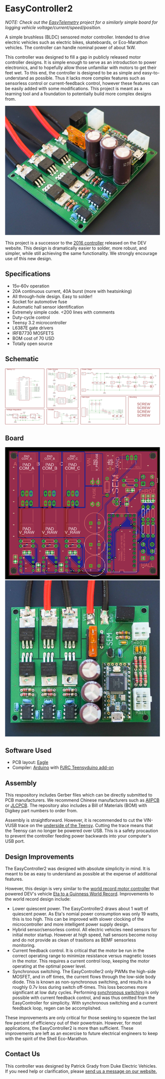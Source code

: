 # EasyController2

*NOTE: Check out the [EasyTelemetry](https://github.com/pgrady3/EasyTelemetry) project for a similarly simple board for logging vehicle voltage/current/speed/position.*

A simple brushless (BLDC) sensored motor controller. Intended to drive electric vehicles such as electric bikes, skateboards, or Eco-Marathon vehicles. The controller can handle nominal power of about 1kW.

This controller was designed to fill a gap in publicly released motor controller designs. It is simple enough to serve as an introduction to power electronics, and to hopefully allow those unfamiliar with motors to get their feet wet. To this end, the controller is designed to be as simple and easy-to-understand as possible. Thus it lacks more complex features such as sensorless control or current-feedback control, however these features can be easily added with some modifications. This project is meant as a learning tool and a foundation to potentially build more complex designs from.

![Assembled Controller](/docs/side.jpg)

This project is a successor to the [2016 controller](http://www.duke-ev.org/blog/2016/11/27/the-2016-motor-controller) released on the DEV website. This design is dramatically easier to solder, more robust, and simpler, while still achieving the same functionality. We strongly encourage use of this new design.

## Specifications
* 15v-60v operation
* 20A continuous current, 40A burst (more with heatsinking)
* All through-hole design. Easy to solder!
* Socket for automotive fuse
* Automatic hall sensor identification
* Extremely simple code. <200 lines with comments
* Duty-cycle control
* Teensy 3.2 microcontroller
* L6387E gate drivers
* IRFB7730 MOSFETS
* BOM cost of 70 USD
* Totally open source

## Schematic

![Schematic](/docs/schematic.png)

## Board

![Board](/docs/board.png) ![Board](/docs/top.jpg)

## Software Used

* PCB layout: [Eagle](https://www.autodesk.com/products/eagle/free-download)
* Compiler: [Arduino](https://www.arduino.cc/) with [PJRC Teensyduino add-on](https://www.pjrc.com/teensy/td_download.html)

## Assembly

This respository includes Gerber files which can be directly submitted to PCB manufacturers. We recommend Chinese manufacturers such as [AllPCB](https://www.allpcb.com/) or [JLCPCB](https://jlcpcb.com/). The repository also includes a Bill of Materials (BOM) with Digikey part numbers to order from.

Assembly is straightforward. However, it is recommended to cut the VIN-VUSB trace on the [underside of the Teensy](https://www.pjrc.com/teensy/card7b_rev1.pdf). Cutting the trace means that the Teensy can no longer be powered over USB. This is a safety procaution to prevent the controller feeding power backwards into your computer's USB port. 

## Design Improvements

The EasyController2 was designed with absolute simplicity in mind. It is meant to be as easy to understand as possible at the expense of additional features.

However, this design is very similar to the [world record motor controller](https://github.com/DukeElectricVehicles/dev-eagle/tree/master/Controller2019_Guinness) that powered DEV's vehicle [Eta to a Guinness World Record](https://pratt.duke.edu/about/news/duke-student-team-wins-second-guinness-world-record-vehicle-efficiency). Improvements to the world record design include:

* Lower quiescent power. The EasyController2 draws about 1 watt of quiescent power. As Eta's nomial power consumption was only 19 watts, this is too high. This can be improved with slower clocking of the microcontroller and more intelligent power supply design.
* Hybrid sensor/sensorless control. All electric vehicles need sensors for initial motor startup. However at high speed, hall sensors become noisy and do not provide as clean of trasitions as BEMF sensorless monitoring.
* Current feedback control. It is critical that the motor be run in the correct operating range to minimize resistance versus magnetic losses in the motor. This requires a current control loop, keeping the motor operating at the optimal power level.
* Synchronous switching. The EasyController2 only PWMs the high-side MOSFET, and in off times, the current flows through the low-side body diode. This is known as non-synchronous switching, and results in a roughly 0.7v loss during switch off-times. This loss becomes more significant at low duty cycles. Performing [synchronous switching](https://www.digikey.com/en/articles/techzone/2015/sep/what-you-need-to-know-about-synchronous-voltage-regulation) is only possible with current feedback control, and was thus omitted from the EasyController for simplicity. With synchronous switching and a current feedback loop, regen can be accomplished.

These improvements are only critical for those seeking to squeeze the last few percent of efficiency out of their powertrain. However, for most applications, the EasyController2 is more than sufficient. These improvements are left as an excercise to future electrical engineers to keep with the spirit of the Shell Eco-Marathon.

## Contact Us

This controller was designed by Patrick Grady from Duke Electric Vehicles. If you need help or clarification, please [send us a message on our website.](http://www.duke-ev.org/dev-contact-us)
